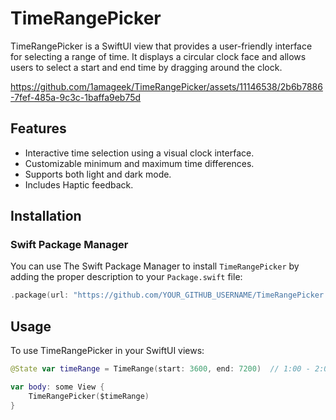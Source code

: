 # TimeRangePicker

TimeRangePicker is a SwiftUI view that provides a user-friendly interface for selecting a range of time. It displays a circular clock face and allows users to select a start and end time by dragging around the clock.


https://github.com/1amageek/TimeRangePicker/assets/11146538/2b6b7886-7fef-485a-9c3c-1baffa9eb75d


## Features

- Interactive time selection using a visual clock interface.
- Customizable minimum and maximum time differences.
- Supports both light and dark mode.
- Includes Haptic feedback.

## Installation

### Swift Package Manager

You can use The Swift Package Manager to install `TimeRangePicker` by adding the proper description to your `Package.swift` file:

```swift
.package(url: "https://github.com/YOUR_GITHUB_USERNAME/TimeRangePicker.git", from: "1.0.0"),
```

## Usage

To use TimeRangePicker in your SwiftUI views:

```swift
@State var timeRange = TimeRange(start: 3600, end: 7200)  // 1:00 - 2:00

var body: some View {
    TimeRangePicker($timeRange)
}

```
